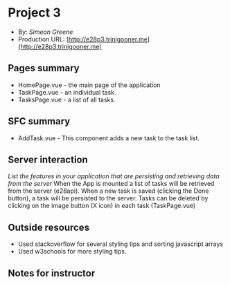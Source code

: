 # Project 3
+ By: *Simeon Greene*
+ Production URL: [http://e28p3.trinigooner.me](http://e28p3.trinigooner.me)

## Pages summary
* HomePage.vue - the main page of the application
* TaskPage.vue - an individual task.
* TasksPage.vue - a list of all tasks.

## SFC summary
* AddTask.vue - This component adds a new task to the task list.
  
## Server interaction
*List the features in your application that are persisting and retrieving data from the server*
When the App is mounted a list of tasks will be retrieved from the server (e28api). When a new task is saved (clicking the Done button), 
a task will be persisted to the server. Tasks can be deleted by clicking on the image button (X icon) in each task (TaskPage.vue)

## Outside resources
* Used stackoverflow for several styling tips and sorting javascript arrays 
* Used w3schools for more styling tips.

## Notes for instructor
